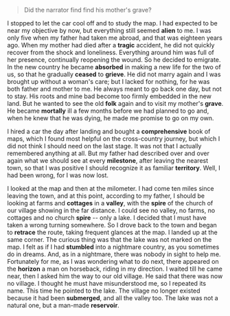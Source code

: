 >  Did the narrator find find his mother's grave?

I stopped to let the car cool off and to study the map. I had expected to be near my objective by now, but everything still seemed **alien** to me. I was only five when my father had taken me abroad, and that was eighteen years ago. When my mother had died after a **tragic** accident, he did not quickly recover from the shock and loneliness. Everything around him was full of her presence, continually reopening the wound. So he decided to emigrate. In the new country he became **absorbed** in making a new life for the two of us, so that he gradually **ceased** to **grieve**. He did not marry again and I was brought up without a woman's care; but I lacked for nothing, for he was both father and mother to me. He always meant to go back one day, but not to stay. His roots and mine bad become too firmly embedded in the new land. But he wanted to see the old **folk** again and to visit my mother's **grave**. He became **mortally** ill a few months before we had planned to go and, when he knew that he was dying, he made me promise to go on my own.



I hired a car the day after landing and bought a **comprehensive** book of maps, which I found most helpful on the cross-country journey, but which I did not think I should need on the last stage. It was not that I actually remembered anything at all. But my father had described over and over again what we should see at every **milestone**, after leaving the nearest town, so that I was positive I should recognize it as familiar **territory**. Well, I had been wrong, for I was now lost.



I looked at the map and then at the milometer. I had come ten miles since leaving the town, and at this point, according to my father, I should be looking at farms and **cottages** in a **valley**, with the **spire** of the church of our village showing in the far distance. I could see no valley, no farms, no cottages and no church **spire** -- only a lake. I decided that I must have taken a wrong turning somewhere. So I drove back to the town and began to **retrace** the route, taking frequent glances at the map. I landed up at the same corner. The curious thing was that the lake was not marked on the map. I felt as if I had **stumbled** into a nightmare country, as you sometimes do in dreams. And, as in a nightmare, there was nobody in sight to help me. Fortunately for me, as I was wondering what to do next, there appeared on the **horizon** a man on horseback, riding in my direction. I waited till he came near, then I asked him the way to our old village. He said that there was now no village. I thought he must have misunderstood me, so I repeated its name. This time he pointed to the lake. The village no longer existed because it had been **submerged**, and all the valley too. The lake was not a natural one, but a man-made **reservoir**.